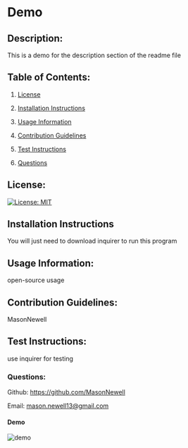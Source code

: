 # Demo

## Description: 
This is a demo for the description section of the readme file
## Table of Contents:
1) [License](##-license)

2) [Installation Instructions](##-installation-instructions)

3) [Usage Information](##-usage-information)

4) [Contribution Guidelines](##-contribution-guidelines)

5) [Test Instructions](##-test-instructions)

6) [Questions](###-questions)

## License: 
[![License: MIT](https://img.shields.io/badge/license-MIT-blue)](https://opensource.org/licenses/MIT)
## Installation Instructions 
You will just need to download inquirer to run this program
## Usage Information:
open-source usage
## Contribution Guidelines:
MasonNewell
## Test Instructions:
use inquirer for testing
### Questions: 
Github: https://github.com/MasonNewell

Email: mason.newell13@gmail.com
#### Demo
![demo](/image/demo.gif)